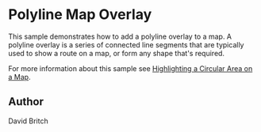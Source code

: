 Polyline Map Overlay
====================

This sample demonstrates how to add a polyline overlay to a map. A polyline overlay is a series of connected line segments that are typically used to show a route on a map, or form any shape that's required.

For more information about this sample see [Highlighting a Circular Area on a Map](http://developer.xamarin.com/guides/xamarin-forms/custom-renderer/map/polyline-map-overlay/).

Author
------

David Britch
